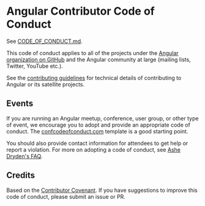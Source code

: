 # Angular Contributor Code of Conduct

See [CODE_OF_CONDUCT.md](https://github.com/angular/code-of-conduct/blob/main/CODE_OF_CONDUCT.md).

This code of conduct applies to all of the projects under the [Angular organization on GitHub](https://github.com/orgs/angular/) and the Angular community at large (mailing lists, Twitter, YouTube etc.).

See the [contributing guidelines](https://github.com/angular/angular/blob/master/CONTRIBUTING.md) for technical details of contributing to Angular or its satellite projects.

## Events

If you are running an Angular meetup, conference, user group, or other type of event, we encourage you to adopt and provide an appropriate code of conduct. The [confcodeofconduct.com](http://confcodeofconduct.com/) template is a good starting point.

You should also provide contact information for attendees to get help or report a violation. For more on adopting a code of conduct, see [Ashe Dryden's FAQ](http://ashedryden.com/blog/codes-of-conduct-101-faq).

## Credits

Based on the [Contributor Covenant](https://github.com/EthicalSource/contributor_covenant). If you have suggestions to improve this code of conduct, please submit an issue or PR.
